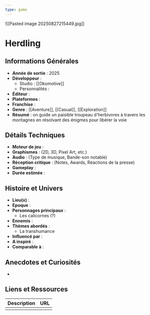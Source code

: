 ```yaml
---
type: game
---
```

![[Pasted image 20250827215449.jpg]]
# Herdling

## Informations Générales

- **Année de sortie** : 2025
- **Développeur** : 
	- Studio : [[Okomotive]]
	- Personnalités : 
- **Éditeur** : 
- **Plateformes** : 
- **Franchise** : 
- **Genre** : [[Aventure]], [[Casual]], [[Exploration]]
- **Résumé** : on guide un paisible troupeau d'herbivores à travers les montagnes en résolvant des énigmes pour libérer la voie

## Détails Techniques
- **Moteur de jeu** : 
- **Graphismes** : (2D, 3D, Pixel Art, etc.)
- **Audio** : (Type de musique, Bande-son notable)
- **Réception critique** : (Notes, Awards, Réactions de la presse)
- **Gameplay** :
- **Durée estimée** : 

## Histoire et Univers
- **Lieu(x)** : 
- **Epoque** : 
- **Personnages principaux** : 
	- Les calicornes (?)
- **Ennemis** :
- **Thèmes abordés** : 
	- La transhumance
- **Influencé par** :
- **A inspiré** : 
- **Comparable à** :
## Anecdotes et Curiosités
- 
## Liens et Ressources

| Description | URL |
| ----------- | --- |
|             |     |
